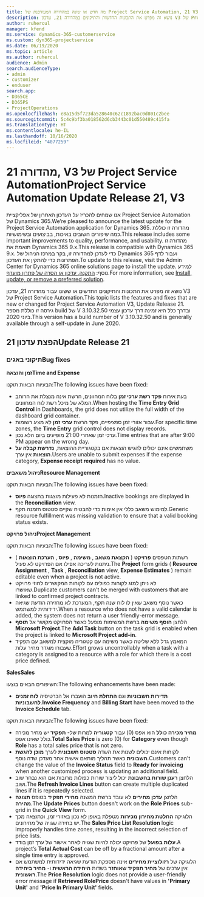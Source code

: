 ```yaml
---
title: מה חדש או שונה במהדורה המעודכנת של Project Service Automation, 21 V3
description: נושא זה מפרט את התכונות החדשות והתיקונים במהדורה 21, עדכון V3 של Project Service Automation.
author: ruhercul
manager: kfend
ms.service: dynamics-365-customerservice
ms.custom: dyn365-projectservice
ms.date: 06/19/2020
ms.topic: article
ms.author: ruhercul
audience: Admin
search.audienceType:
- admin
- customizer
- enduser
search.app:
- D365CE
- D365PS
- ProjectOperations
ms.openlocfilehash: e8a15d5f723da528640c62c1892bac0d801c2bee
ms.sourcegitcommit: 5c4c9bf3ba018562d6cb3443c01d550489c415fa
ms.translationtype: HT
ms.contentlocale: he-IL
ms.lasthandoff: 10/16/2020
ms.locfileid: "4077259"
---
```

# <a name="project-service-automation-update-release-21-v3"></a><span data-ttu-id="f9145-103">מהדורה 21, V3 של Project Service Automation</span><span class="sxs-lookup"><span data-stu-id="f9145-103">Project Service Automation Update Release 21, V3</span></span>

<span data-ttu-id="f9145-104">אנו שמחים להכריז על העדכון האחרון של אפליקציית Project Service Automation של Dynamics 365.</span><span class="sxs-lookup"><span data-stu-id="f9145-104">We’re pleased to announce the latest update for the Project Service Automation application for Dynamics 365.</span></span> <span data-ttu-id="f9145-105">מהדורה זו כוללת כמה שיפורים חשובים באיכות, בביצועים ובשימושיות.</span><span class="sxs-lookup"><span data-stu-id="f9145-105">This release includes some important improvements to quality, performance, and usability.</span></span> <span data-ttu-id="f9145-106">מהדורה זו תואמת את Dynamics 365 9.x.</span><span class="sxs-lookup"><span data-stu-id="f9145-106">This release is compatible with Dynamics 365 9.x.</span></span> <span data-ttu-id="f9145-107">כדי לעדכן למהדורה זו, בקר במרכז הניהול של Dynamics 365 ועבור לדף הפתרונות כדי להתקין את העדכון.</span><span class="sxs-lookup"><span data-stu-id="f9145-107">To update to this release, visit the Admin Center for Dynamics 365 online solutions page to install the update.</span></span> <span data-ttu-id="f9145-108">למידע נוסף: [התקנה, עדכון או הסרה של פתרון מועדף](https://docs.microsoft.com/power-platform/admin/install-remove-preferred-solution).</span><span class="sxs-lookup"><span data-stu-id="f9145-108">For more information, see [Install, update, or remove a preferred solution](https://docs.microsoft.com/power-platform/admin/install-remove-preferred-solution).</span></span>

<span data-ttu-id="f9145-109">נושא זה מפרט את התכונות והתיקונים החדשים או ששונו עבור מהדורה 21, עדכון V3 של Project Service Automation.</span><span class="sxs-lookup"><span data-stu-id="f9145-109">This topic lists the features and fixes that are new or changed for Project Service Automation V3, Update Release 21.</span></span> <span data-ttu-id="f9145-110">גירסה זו כוללת מספר build של V 3.10.32.50 ובדרך כלל היא זמינה דרך עדכון עצמי ביוני 2020.</span><span class="sxs-lookup"><span data-stu-id="f9145-110">This version has a build number of V 3.10.32.50 and is generally available through a self-update in June 2020.</span></span>

## <a name="update-release-21"></a><span data-ttu-id="f9145-111">הפצת עדכון 21</span><span class="sxs-lookup"><span data-stu-id="f9145-111">Update Release 21</span></span>

### <a name="bug-fixes"></a><span data-ttu-id="f9145-112">תיקוני באגים</span><span class="sxs-lookup"><span data-stu-id="f9145-112">Bug fixes</span></span>

<span data-ttu-id="f9145-113">**זמן והוצאה**</span><span class="sxs-lookup"><span data-stu-id="f9145-113">**Time and Expense**</span></span>

<span data-ttu-id="f9145-114">הבעיות הבאות תוקנו:</span><span class="sxs-lookup"><span data-stu-id="f9145-114">The following issues have been fixed:</span></span>

- <span data-ttu-id="f9145-115">בעת אירוח **פקד רשת ערכי זמן** בלוח המחוונים, הרשת אינה מנצלת את הרוחב המלא של מיכל רשת לוח המחוונים.</span><span class="sxs-lookup"><span data-stu-id="f9145-115">When hosting the **Time Entry Grid Control** in Dashboards, the grid does not utilize the full width of the dashboard grid container.</span></span>
- <span data-ttu-id="f9145-116">עבור אזורי זמן ספציפיים, פקד הרשת **ערכי זמן** לא מציג רשומות.</span><span class="sxs-lookup"><span data-stu-id="f9145-116">For specific time zones, the **Time Entry** grid control does not display records.</span></span>
- <span data-ttu-id="f9145-117">ערכי זמן שאחרי 21:00 מופיעים ביום הלא נכון.</span><span class="sxs-lookup"><span data-stu-id="f9145-117">Time entries that are after 9:00 PM appear on the wrong day.</span></span>
- <span data-ttu-id="f9145-118">משתמשים אינם יכולים להגיש הוצאות אם בקטגוריית ההוצאות, **נדרשת קבלה על הוצאות** אין ערך.</span><span class="sxs-lookup"><span data-stu-id="f9145-118">Users are unable to submit expenses if the expense category, **Expense receipt required** has no value.</span></span>

<span data-ttu-id="f9145-119">**ניהול משאבים**</span><span class="sxs-lookup"><span data-stu-id="f9145-119">**Resource Management**</span></span>

<span data-ttu-id="f9145-120">הבעיות הבאות תוקנו:</span><span class="sxs-lookup"><span data-stu-id="f9145-120">The following issues have been fixed:</span></span>

- <span data-ttu-id="f9145-121">הזמנות לא פעילות מוצגות בתצוגה **פיוס‬**.</span><span class="sxs-lookup"><span data-stu-id="f9145-121">Inactive bookings are displayed in the **Reconciliation** view.</span></span>
- <span data-ttu-id="f9145-122">למימוש משאב כללי אין אימות כדי להבטיח שקיים סטטוס הזמנה תקף.</span><span class="sxs-lookup"><span data-stu-id="f9145-122">Generic resource fulfillment was missing validation to ensure that a valid booking status exists.</span></span>

<span data-ttu-id="f9145-123">**ניהול פרויקט**</span><span class="sxs-lookup"><span data-stu-id="f9145-123">**Project Management**</span></span>

<span data-ttu-id="f9145-124">הבעיות הבאות תוקנו:</span><span class="sxs-lookup"><span data-stu-id="f9145-124">The following issues have been fixed:</span></span>

- <span data-ttu-id="f9145-125">רשתות הטפסים **פרויקט** ( **הקצאת משאב** , **משימה** , **פיוס** , **הערכת הוצאות** ) ניתנות לעריכה אפילו אם הפרויקט לא פעיל.</span><span class="sxs-lookup"><span data-stu-id="f9145-125">The **Project** form grids ( **Resource Assignment** , **Task** , **Reconciliation** view, **Expense Estimates** ) remain editable even when a project is not active.</span></span>
- <span data-ttu-id="f9145-126">לא ניתן למזג לקוחות כפולים עם לקוחות המקושרים לחוזי פרויקט שאושרו.</span><span class="sxs-lookup"><span data-stu-id="f9145-126">Duplicate customers can't be merged with customers that are linked to confirmed project contracts.</span></span>
- <span data-ttu-id="f9145-127">כאשר נוסף משאב שאין לו לוח שנה תקף, המערכת לא מחזירה הודעת שגיאה ידידותית למשתמש.</span><span class="sxs-lookup"><span data-stu-id="f9145-127">When a resource who does not have a valid calendar is added, the system does not return a user friendly-error message.</span></span>
- <span data-ttu-id="f9145-128">הלחצן **הוסף משימה** ברשת המשימות מופעל כאשר הפרויקט מקושר אל **תוסף Microsoft Project**.</span><span class="sxs-lookup"><span data-stu-id="f9145-128">The **Add Task** button on the task grid is enabled when the project is linked to **Microsoft Project add-in**.</span></span>
- <span data-ttu-id="f9145-129">המאמץ גדל ללא שליטה כאשר משימה עם קטגוריה מוקצית למשאב עם תפקיד שעבורו מוגדר מחיר עלות.</span><span class="sxs-lookup"><span data-stu-id="f9145-129">Effort grows uncontrollably when a task with a category is assigned to a resource with a role for which there is a cost price defined.</span></span>

<span data-ttu-id="f9145-130">**Sales**</span><span class="sxs-lookup"><span data-stu-id="f9145-130">**Sales**</span></span>

<span data-ttu-id="f9145-131">השיפורים הבאים בוצעו:</span><span class="sxs-lookup"><span data-stu-id="f9145-131">The following enhancements have been made:</span></span>

- <span data-ttu-id="f9145-132">**תדירות חשבוניות** וגם **התחלת חיוב** הועברו אל הכרטיסיה **לוח זמנים לחשבוניות**.</span><span class="sxs-lookup"><span data-stu-id="f9145-132">**Invoice Frequency** and **Billing Start** have been moved to the **Invoice Schedule** tab.</span></span>

<span data-ttu-id="f9145-133">הבעיות הבאות תוקנו:</span><span class="sxs-lookup"><span data-stu-id="f9145-133">The following issues have been fixed:</span></span>

- <span data-ttu-id="f9145-134">**מחיר מכירה כולל** הוא אפס (0) עבור **קטגוריה** למרות של- **תפקיד** יש מחיר מכירה כולל שאינו אפס.</span><span class="sxs-lookup"><span data-stu-id="f9145-134">**Total Sales Price** is zero (0) for **Category** even though **Role** has a total sales price that is not zero.</span></span>
- <span data-ttu-id="f9145-135">לקוחות אינם יכולים לשנות את השדה **סטטוס חשבונית** לערך **מוכן להגשת חשבונית** כאשר תהליך מותאם אישית אחר מעדכן שדה נוסף.</span><span class="sxs-lookup"><span data-stu-id="f9145-135">Customers can't change the value of the **Invoice Status** field to **Ready for invoicing** when another customized process is updating an additional field.</span></span>
- <span data-ttu-id="f9145-136">הלחצן **רענן שורות בחשבונת** יכול ליצור שורות כפולות מרובות אם הוא נבחר שוב ושוב.</span><span class="sxs-lookup"><span data-stu-id="f9145-136">The **Refresh Invoice Lines** button can create multiple duplicated lines if it is repeatedly selected.</span></span>
- <span data-ttu-id="f9145-137">הלחצן **עדכן מחירים** לא עובד ברשת המשנה **מחירי תפקיד** בטופס **תצוגה מהירה‬**.</span><span class="sxs-lookup"><span data-stu-id="f9145-137">The **Update Prices** button doesn't work on the **Role Prices** sub-grid in the **Quick View** form.</span></span>
- <span data-ttu-id="f9145-138">הלוגיקה **החלטת מחירון מכירות** מטפלת באופן לא נכון באזורי זמן, וכתוצאה מכך יש בחירה שגויה של מחירונים.</span><span class="sxs-lookup"><span data-stu-id="f9145-138">The **Sales Price List Resolution** logic improperly handles time zones, resulting in the incorrect selection of price lists.</span></span>
- <span data-ttu-id="f9145-139">**עלות בפועל** של פרויקט יכולה להיות שגויה לאחר אישור של ערך זמן בודד.</span><span class="sxs-lookup"><span data-stu-id="f9145-139">A project’s **Total Actual Cost** can be off by a fractional amount after a single time entry is approved.</span></span>
- <span data-ttu-id="f9145-140">הלוגיקה של **רזולוציית מחירים** אינה מספקת הודעת שגיאה ידידותית למשתמש אם אין ערכים של **מחיר תפקיד שאוחזר** בשדות **היחידה הראשית** ו- **מחיר ביחידה ראשונית**.</span><span class="sxs-lookup"><span data-stu-id="f9145-140">The **Price Resolution** logic does not provide a user-friendly error message if **Retrieved RolePrice** doesn't have values in **'Primary Unit'** and **'Price In Primary Unit'** fields.</span></span>
